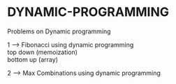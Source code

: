 # DYNAMIC-PROGRAMMING
Problems on Dynamic programming

1 --> Fibonacci using dynamic programming<br/>  top down (memoization)<br/>  bottom up (array)<br/> 

2 --> Max Combinations using dynamic programming
